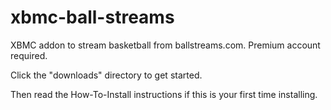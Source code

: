 xbmc-ball-streams
=================

XBMC addon to stream basketball from ballstreams.com.  Premium account required.

Click the "downloads" directory to get started.  

Then read the How-To-Install instructions if this is your first time installing.

